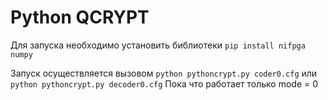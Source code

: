# Python QCRYPT
Для запуска необходимо установить библиотеки ```pip install nifpga numpy```


Запуск осуществляется вызовом ```python pythoncrypt.py coder0.cfg``` или ```python pythoncrypt.py decoder0.cfg```
Пока что работает только mode = 0
